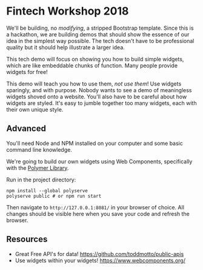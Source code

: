 # Fintech Workshop 2018

We'll be building, no *modifying*, a stripped Bootstrap template.
Since this is a hackathon, we are building demos that should show the essence of our idea in the simplest way possible.
The tech doesn't have to be professional quality but it should help illustrate a larger idea.

This tech demo will focus on showing you how to build simple widgets, which are like embeddable chunks of function.
Many people provide widgets for free!

This demo will teach you how to use them, _not use them_! Use widgets sparingly, and with purpose.
Nobody wants to see a demo of meaningless widgets shoved onto a website. You'll also have to be careful about how
widgets are styled. It's easy to jumble together too many widgets, each with their own unique style.


## Advanced
You'll need Node and NPM installed on your computer and some basic command line knowledge.

We're going to build our own widgets using Web Components, specifically with the [Polymer Library](https://www.polymer-project.org/2.0/start/quick-tour).

Run in the project directory:
```
npm install --global polyserve
polyserve public # or npm run start
```

Then navigate to `http://127.0.0.1:8081/` in your browser of choice. All changes should be visible here when you save
your code and refresh the browser.


## Resources
* Great Free API's for data! https://github.com/toddmotto/public-apis
* Use widgets within your widgets! https://www.webcomponents.org/
